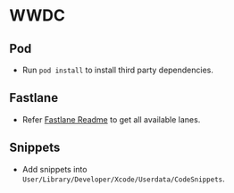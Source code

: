 # WWDC

## Pod 
- Run `pod install` to install third party dependencies.

## Fastlane
- Refer [Fastlane Readme](https://github.com/ThanhTurin/WWDC/blob/master/fastlane/README.md) to get all available lanes.

## Snippets

- Add snippets into `User/Library/Developer/Xcode/Userdata/CodeSnippets`.